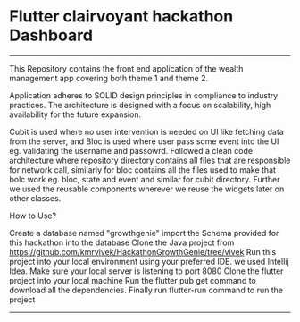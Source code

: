 # Flutter clairvoyant hackathon Dashboard

--------------------------------------------------------


This Repository contains the front end application of the wealth management app covering both theme 1 and theme 2.

Application adheres to SOLID design principles in compliance to industry practices. The architecture is designed
with a focus on scalability, high availability for the future expansion.

Cubit is used where no user intervention is needed on UI like fetching data from the server, and Bloc is used where user
pass some event into the UI eg. validating the username and passowrd. Followed a clean code architecture where repository
directory contains all files that are responsible for network call, similarly for bloc contains all the files used to make
that bolc work eg. bloc, state and event and similar for cubit directory. Further we used the reusable components wherever
we reuse the widgets later on other classes.


How to Use?

Create a database named "growthgenie"
import the Schema provided for this hackathon into the database
Clone the Java project from https://github.com/kmrvivek/HackathonGrowthGenie/tree/vivek
Run this project into your local environment using your preferred IDE. we used Intellij Idea.
Make sure your local server is listening to port 8080
Clone the flutter project into your local machine
Run the flutter pub get command to download all the dependencies.
Finally run flutter-run command to run the project

_____________________________________________________________________



